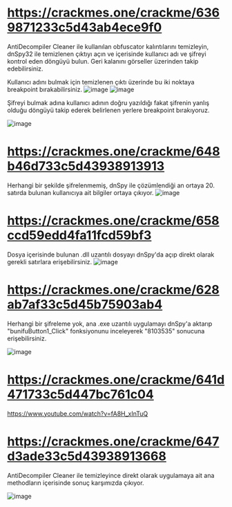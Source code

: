 # https://crackmes.one/crackme/6369871233c5d43ab4ece9f0
AntiDecompiler Cleaner ile kullanılan obfuscator kalıntılarını temizleyin, dnSpy32 ile temizlenen çıktıyı açın ve içerisinde kullanıcı adı ve şifreyi kontrol eden döngüyü bulun. Geri kalanını görseller üzerinden takip edebilirsiniz.

Kullanıcı adını bulmak için temizlenen çıktı üzerinde bu iki noktaya breakpoint bırakabilirsiniz.
![image](https://github.com/thatshussain/crackmes.one-solutions/assets/48627621/2489f6c5-0c13-4797-a523-3566bacd1e07)
![image](https://github.com/thatshussain/crackmes.one-solutions/assets/48627621/ab7168fb-a9b9-42c0-98ac-68f05000ceb5)

Şifreyi bulmak adına kullanıcı adının doğru yazıldığı fakat şifrenin yanlış olduğu döngüyü takip ederek belirlenen yerlere breakpoint bırakıyoruz.

![image](https://github.com/thatshussain/crackmes.one-solutions/assets/48627621/20c986ff-a292-4f5a-977d-4d8be30adb64)

# https://crackmes.one/crackme/648b46d733c5d43938913913

Herhangi bir şekilde şifrelenmemiş, dnSpy ile çözümlendiği an ortaya 20. satırda bulunan kullanıcıya ait bilgiler ortaya çıkıyor.
![image](https://github.com/thatshussain/crackmes.one-solutions/assets/48627621/b8a47ed7-065b-4543-9971-6b258e056464)

# https://crackmes.one/crackme/658ccd59edd4fa11fcd59bf3

Dosya içerisinde bulunan .dll uzantılı dosyayı dnSpy'da açıp direkt olarak gerekli satırlara erişebilirsiniz.
![image](https://github.com/thatshussain/crackmes.one-solutions/assets/48627621/cdd9b5f5-64ff-4f55-99c3-d15af0866dd1)

# https://crackmes.one/crackme/628ab7af33c5d45b75903ab4

Herhangi bir şifreleme yok, ana .exe uzantılı uygulamayı dnSpy'a aktarıp "bunifuButton1_Click" fonksiyonunu inceleyerek "8103535" sonucuna erişebilirsiniz.

![image](https://github.com/thatshussain/crackmes.one-solutions/assets/48627621/e11f64d4-c0fe-4ade-8567-04c70ddefeb7)

# https://crackmes.one/crackme/641d471733c5d447bc761c04
https://www.youtube.com/watch?v=fA8H_xInTuQ

# https://crackmes.one/crackme/647d3ade33c5d43938913668
AntiDecompiler Cleaner ile temizleyince direkt olarak uygulamaya ait ana methodların içerisinde sonuç karşımızda çıkıyor.

![image](https://github.com/thatshussain/crackmes.one-solutions/assets/48627621/cd9984a8-29a2-456d-bc88-839bbd7c71cf)



